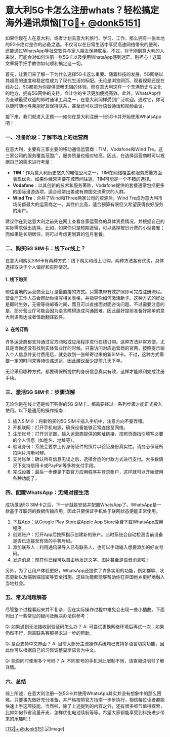 # 意大利5G卡怎么注册whats？轻松搞定海外通讯烦恼[[TG💪+ @donk5151](https://t.me/s/donk5151)]

如果你现在人在意大利，或者计划去意大利旅行、学习、工作，那么拥有一张本地的5G卡绝对是你的必备之选。不仅可以在日常生活中享受高速网络带来的便利，还能通过WhatsApp等社交软件与家人朋友保持联系。不过，对于刚到意大利的人来说，可能会对如何注册一张5G卡以及使用WhatsApp感到迷茫。别担心！这篇文章将手把手教你如何顺利搞定这一切。

首先，让我们来了解一下为什么选择5G卡这么重要。随着科技的发展，5G网络以其超高的速度和稳定性成为了现代生活的标配。无论是浏览网页、观看视频还是在线办公，5G都能为你提供流畅无阻的体验。而在意大利这样一个充满历史与文化的地方，拥有5G网络的支持，会让你的生活更加便捷高效。此外，WhatsApp作为全球最受欢迎的即时通讯工具之一，在意大利同样受到广泛欢迎。通过它，你可以随时随地与亲朋好友保持联系，甚至还可以进行语音通话和视频会议。

接下来，我们就进入正题——如何在意大利注册一张5G卡并开始使用WhatsApp吧！

### 一、准备阶段：了解市场上的运营商

在意大利，主要有三家主要的移动通信运营商：TIM、Vodafone和Wind Tre。这三家公司的服务覆盖范围广，服务质量也相对较高。因此，在选择运营商时可以根据自己的需求进行考量：

- **TIM**：作为意大利历史悠久的电信公司之一，TIM在网络覆盖和服务质量方面表现优秀。如果你经常需要在城市间往返，TIM可能是一个不错的选择。
- **Vodafone**：以其创新的技术和服务著称，Vodafone提供的套餐通常包括更多的国际漫游选项，适合经常出差或有跨国交流需求的人群。
- **Wind Tre**：合并了Wind和Three两家公司的资源后，Wind Tre成为意大利市场份额最大的运营商之一。其性价比高，适合预算有限但又希望获得良好服务的用户。

建议你在到达意大利之前先在网上查看各家运营商的具体资费情况，并根据自己的实际需求做出选择。比如，如果你只是短期逗留，可以选择按日计费的小型套餐；而如果是长期居住，则可以考虑更划算的包月套餐。

### 二、购买5G SIM卡：线下or线上？

在意大利购买SIM卡有两种方式：线下购买和线上订购。两种方法各有优劣，具体选择取决于个人偏好和实际情况。

#### 1. 线下购买
前往当地的运营商营业厅是最直接的方式。只需携带有效护照即可完成注册流程。营业厅工作人员会帮助你填写相关表格，并指导你如何激活新卡。这种方式的好处是即时生效，无需等待邮寄时间，而且可以直接面对面咨询问题。不过需要注意的是，部分营业厅可能会因为语言障碍造成沟通困难，因此最好提前准备好简单的意大利语表达或者借助翻译软件。

#### 2. 在线订购
许多运营商都支持通过官方网站或应用程序进行在线订购。这种方法非常方便，尤其是当你还没有找到实体营业厅的时候。只需访问对应运营商的官网，按照提示输入个人信息并支付费用后，就会收到一张邮寄过来的新SIM卡。不过，这种方式需要一定的时间来等待快递送达，因此建议至少提前几天下单。

无论采用哪种方式，都要确保所提供的身份信息真实有效，这样才能顺利完成注册手续。

### 三、激活5G SIM卡：步骤详解

无论你是在线上还是线下购得的5G SIM卡，都需要经过一系列步骤才能正式投入使用。以下是通用的操作指南：

1. 插入SIM卡：将新购买的5G SIM卡插入手机中，注意方向不要弄错。
2. 开机联网：打开手机电源，确保设备能够正常连接至网络。
3. 注册账号：打开浏览器，输入运营商提供的网址链接，按照页面指引填写必要的个人信息（如姓名、地址等）。
4. 验证身份：系统会要求上传身份证件的照片以验证身份真实性。请务必保证所拍照片清晰可辨。
5. 支付账单：确认所有信息无误之后，选择合适的付款方式进行支付。大多数情况下支持信用卡或PayPal等多种支付手段。
6. 完成设置：最后一步便是下载官方应用程序并登录账户，这样就可以开始使用各种功能了。

### 四、配置WhatsApp：无缝对接生活

成功激活5G SIM卡之后，下一步就是安装并配置WhatsApp了。WhatsApp是一款基于互联网的数据传输应用，因此只要保证手机处于联网状态便能正常使用。

1. 下载App：从Google Play Store或Apple App Store免费下载WhatsApp应用程序。
2. 创建账户：打开App后按照指示创建新的账户。此时系统会自动检测当前设备是否已连接至有效的手机号码。
3. 添加联系人：利用通讯录导入已有联系人，也可以手动输入想要添加的好友号码。
4. 发送消息：现在你已经可以自由地发送文字、图片甚至是语音消息啦！

另外，为了让用户体验更好，WhatsApp还提供了许多实用的功能，例如群聊、状态更新以及端到端加密等安全措施。这些功能都能够帮助你在异国他乡更好地融入当地社会。

### 五、常见问题解答

尽管整个过程看起来并不复杂，但在实际操作过程中难免会出现一些小插曲。下面列出了一些常见的疑问及解决办法供参考：

Q: 如果遇到无法接收到验证码怎么办？
A: 可尝试更换网络环境后再试一次；如果仍然不行，则需联系客服寻求进一步的帮助。

Q: 是否支持中文界面？
A: 目前大部分主流操作系统均已支持多语言切换功能，因此你可以根据自己的习惯调整显示语言为中文。

Q: 能否同时使用多个号码？
A: 不同型号的手机对此限制不同，请查阅说明书了解详情。

### 六、总结

综上所述，在意大利注册一张5G卡并使用WhatsApp其实并没有想象中的那么困难。只要事先做好充分准备，并严格按照官方指南一步步执行，相信每位读者都能快速上手这项技能。当然啦，除了上述提到的内容之外，还有很多细节值得探索，比如如何节省流量开支、怎样优化电池续航等等。希望大家都能享受到科技进步带来的乐趣吧！

[[TG💪+ @donk5151](https://t.me/s/donk5151) ![Image](https://i.postimg.cc/rwNCRYN7/Snipaste-2025-04-30-17-27-05.png)]